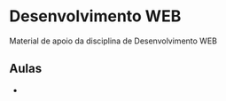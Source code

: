 # Desenvolvimento WEB

Material de apoio da disciplina de Desenvolvimento WEB

## Aulas

- <a href="aulas/01%20-%20HTML/01%20-%20HTML.pdf"> </a>
